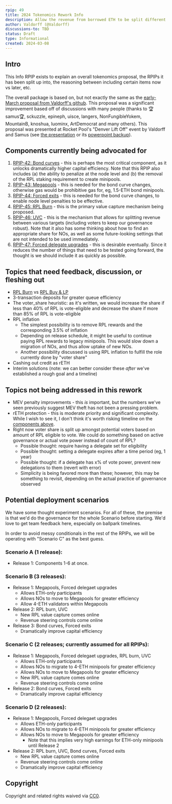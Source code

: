 ```yaml
---
rpip: 49
title: 2024 Tokenomics Rework Info
description: Allow the revenue from borrowed ETH to be split different ways
author: Valdorff (@Valdorff)
discussions-to: TBD
status: Draft
type: Informational
created: 2024-03-08
---
```


## Intro
This Info RPIP exists to explain an overall tokenomics proposal, the RPIPs it has been split up into, the reasoning between including certain items now vs later, etc.

The overall package is based on, but not exactly the same as the [early-March proposal from Valdorff's github](../assets/rpip-49/readme.md). This proposal was a significant improvement based off of discussions with many people (thanks to 🏆samus🏆, sckuzzle, epineph, uisce, langers, NonFungibleYokem, MountainB, knoshua, luominx, ArtDemocrat and many others). This proposal was presented at Rocket Pool's "Denver Lift Off" event by Valdorff and Samus (see [the presentation](https://docs.google.com/presentation/d/12WRXuZktEtViwBWxFwm8OHpwpgoOpAF01859o0jGkiw) or its [powerpoint backup](../assets/rpip-49/On%20The%20Horizon%20(backup%20version).pptx)).

## Components currently being advocated for
1. [RPIP-42: Bond curves](RPIP-42.md) - this is perhaps the most critical component, as it unlocks dramatically higher capital efficiency. Note that this RPIP also includes (a) the ability to penalize at the node level and (b) the removal of the RPL staking requirement to create minipools.
2. [RPIP-43: Megapools](RPIP-43.md) - this is needed for the bond curve changes, otherwise gas would be prohibitive gas for, eg, 1.5-ETH bond minipools.
3. [RPIP-44: Forced exits](RPIP-44.md) - this is needed for the bond curve changes, to enable node level penalties to be effective.
4. [RPIP-45: RPL Burn](RPIP-45.md) - this is the primary value capture mechanism being proposed.
5. [RPIP-46: UVC](RPIP-46.md) - this is the mechanism that allows for splitting revenue between various targets (including voters to keep our governance robust). Note that it also has some thinking about how to find an appropriate share for NOs, as well as some future-looking settings that are not intended to be used immediately.
6. [RPIP-47: Forced delegate upgrades](RPIP-47.md) - this is desirable eventually. Since it reduces the number of things that need to be tested going forward, the thought is we should include it as quickly as possible.

## Topics that need feedback, discussion, or fleshing out
- [RPL Burn](RPIP-45.md) vs [RPL Buy & LP](RPIP-50.md)
- 3-transaction deposits for greater queue efficiency
- The voter_share heuristic: as it's written, we would increase the share if less than 40% of RPL is vote-eligible and decrease the share if more than 85% of RPL is vote-eligible 
- RPL inflation
  - The simplest possibility is to remove RPL rewards and the corresponding 3.5% of inflation
  - Depending on release schedule, it might be useful to continue paying RPL rewards to legacy minipools. This would slow down a migration of NOs, and thus allow uptake of new NOs.
  - Another possibility discussed is using RPL inflation to fulfill the role currently done by "voter share"
- Cashing out credit as rETH
- Interim solutions (note: we can better consider these _after_ we've established a rough goal and a timeline)

## Topics not being addressed in this rework
- MEV penalty improvements - this _is_ important, but the numbers we've seen previously suggest MEV theft has not been a pressing problem.
- rETH protection - this is moderate priority and significant complexity. While I wish to see it, I don't think it's worth risking timeline on the [components above](#components-currently-being-advocated-for).
- Right now voter share is split up amongst potential voters based on amount of RPL eligible to vote. We could do something based on active governance or actual vote power instead of count of RPL?
  - Possible thought: require having a delegate set for eligibility
  - Possible thought: setting a delegate expires after a time period (eg, 1 year)
  - Possible thought: if a delegate has x% of vote power, prevent new delegations to them (revert with error)
  - Simplicity is being favored more than these; however, this may be something to revisit, depending on the actual practice of governance observed

## Potential deployment scenarios
We have some thought experiment scenarios. For all of these, the premise is that we'd do the governance for the whole Scenario before starting. We'd love to get team feedback here, especially on ballpark timelines.

In order to avoid messy conditionals in the rest of the RPIPs, we will be operating with "Scenario C" as the best guess.

### Scenario A (1 release):
- Release 1: Components 1-6 at once.

### Scenario B (3 releases):
- Release 1: Megapools, Forced delegaet upgrades
  - Allows ETH-only participants
  - Allows NOs to move to Megapools for greater efficiency
  - Allow 4-ETH validators within Megapools
- Release 2: RPL burn, UVC
  - New RPL value capture comes online
  - Revenue steering controls come online
- Release 3: Bond curves, Forced exits
  - Dramatically improve capital efficiency 

### Scenario C (2 releases; currently assumed for all RPIPs):
- Release 1: Megapools, Forced delegaet upgrades, RPL burn, UVC
  - Allows ETH-only participants
  - Allows NOs to migrate to 4-ETH minipools for greater efficiency
  - Allows NOs to move to Megapools for greater efficiency
  - New RPL value capture comes online
  - Revenue steering controls come online
- Release 2: Bond curves, Forced exits
  - Dramatically improve capital efficiency 

### Scenario D (2 releases):
- Release 1: Megapools, Forced delegaet upgrades
  - Allows ETH-only participants
  - Allows NOs to migrate to 4-ETH minipools for greater efficiency
  - Allows NOs to move to Megapools for greater efficiency
    - Note that this implies very high earnings for ETH-only minipools until Release 2
- Release 2: RPL burn, UVC, Bond curves, Forced exits
  - New RPL value capture comes online
  - Revenue steering controls come online
  - Dramatically improve capital efficiency

## Copyright
Copyright and related rights waived via [CC0](https://creativecommons.org/publicdomain/zero/1.0/).
